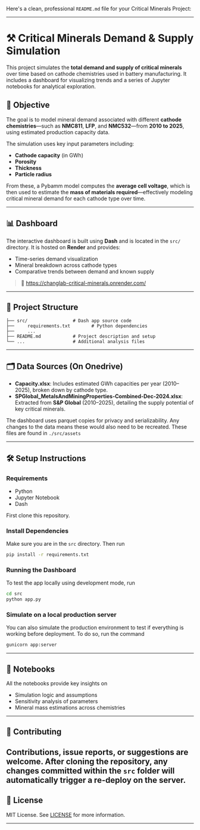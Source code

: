 Here's a clean, professional `README.md` file for your Critical Minerals Project:

---

# ⚒️ Critical Minerals Demand & Supply Simulation

This project simulates the **total demand and supply of critical minerals** over time based on cathode chemistries used in battery manufacturing. It includes a dashboard for visualizing trends and a series of Jupyter notebooks for analytical exploration.

## 📌 Objective

The goal is to model mineral demand associated with different **cathode chemistries**—such as **NMC811**, **LFP**, and **NMC532**—from **2010 to 2025**, using estimated production capacity data.

The simulation uses key input parameters including:

* **Cathode capacity** (in GWh)
* **Porosity**
* **Thickness**
* **Particle radius**

From these, a Pybamm model computes the **average cell voltage**, which is then used to estimate the **mass of materials required**—effectively modeling critical mineral demand for each cathode type over time.

---

## 📊 Dashboard

The interactive dashboard is built using **Dash** and is located in the `src/` directory. It is hosted on **Render** and provides:

* Time-series demand visualization
* Mineral breakdown across cathode types
* Comparative trends between demand and known supply

> 🔗 https://changlab-critical-minerals.onrender.com/

---

## 📁 Project Structure

```
├── src/                 # Dash app source code
├──     requirements.txt        # Python dependencies
├──     ...      
├── README.md            # Project description and setup
└── ...                  # Additional analysis files
```

---

## 🗂️ Data Sources (On Onedrive)

* **Capacity.xlsx**: Includes estimated GWh capacities per year (2010–2025), broken down by cathode type.
* **SPGlobal_MetalsAndMiningProperties-Combined-Dec-2024.xlsx**: Extracted from **S\&P Global** (2010–2025), detailing the supply potential of key critical minerals.


The dashboard uses parquet copies for privacy and serializability. Any changes to the data
means these would also need to be recreated. These files are found in `./src/assets`

---

## 🛠️ Setup Instructions

### Requirements

* Python
* Jupyter Notebook
* Dash


First clone this repository.



### Install Dependencies

Make sure you are in the `src` directory. Then run

```bash
pip install -r requirements.txt
```

### Running the Dashboard

To test the app locally using development mode, run

```bash
cd src
python app.py
```

### Simulate on a local production server

You can also simulate the production environment to test if everything is working before deployment. To do so,
run the command

```bash
gunicorn app:server
```


---

## 📓 Notebooks

All the notebooks provide key insights on

* Simulation logic and assumptions
* Sensitivity analysis of parameters
* Mineral mass estimations across chemistries


----
## 🤝 Contributing
Contributions, issue reports, or suggestions are welcome. 
After cloning the repository, any changes committed within the
`src` folder will automatically trigger a re-deploy on the server.
---

## 📄 License

MIT License. See [LICENSE](LICENSE) for more information.

---


